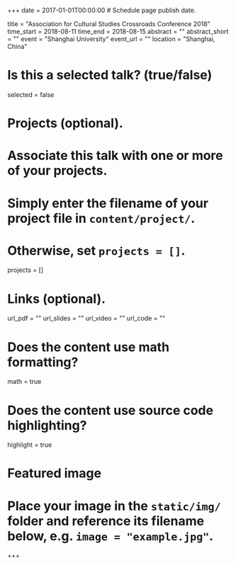 +++
date = 2017-01-01T00:00:00  # Schedule page publish date.

title = "Association for Cultural Studies Crossroads Conference 2018"
time_start = 2018-08-11
time_end = 2018-08-15
abstract = ""
abstract_short = ""
event = "Shanghai University"
event_url = ""
location = "Shanghai, China"

# Is this a selected talk? (true/false)
selected = false

# Projects (optional).
#   Associate this talk with one or more of your projects.
#   Simply enter the filename of your project file in `content/project/`.
#   Otherwise, set `projects = []`.
projects = []

# Links (optional).
url_pdf = ""
url_slides = ""
url_video = ""
url_code = ""

# Does the content use math formatting?
math = true

# Does the content use source code highlighting?
highlight = true

# Featured image
# Place your image in the `static/img/` folder and reference its filename below, e.g. `image = "example.jpg"`.

+++
